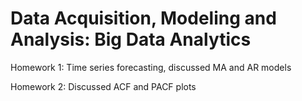 # Data Acquisition, Modeling and Analysis: Big Data Analytics 

Homework 1: Time series forecasting, discussed MA and AR models 

Homework 2: Discussed ACF and PACF plots 
